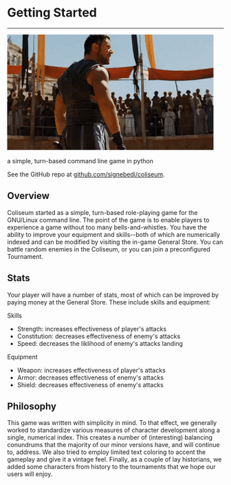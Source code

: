 # Getting Started 
---

![gladiator gif](cropped.gif)

a simple, turn-based command line game in python

See the GitHub repo at [github.com/signebedi/coliseum](https://github.com/signebedi/coliseum).


## Overview

Coliseum started as a simple, turn-based role-playing game for the GNU/Linux command line. The point of the game is to enable players to experience a game without too many bells-and-whistles. You have the ability to improve your equipment and skills--both of which are numerically indexed and can be modified by visiting the in-game General Store. You can battle random enemies in the Coliseum, or you can join a preconfigured Tournament.

## Stats

Your player will have a number of stats, most of which can be improved by paying money at the General Store. These include skills and equipment:

Skills

- Strength: increases effectiveness of player's attacks
- Constitution: decreases effectiveness of enemy's attacks
- Speed: decreases the liklihood of enemy's attacks landing

Equipment

- Weapon: increases effectiveness of player's attacks
- Armor: decreases effectiveness of enemy's attacks
- Shield: decreases effectiveness of enemy's attacks

## Philosophy

This game was written with simplicity in mind. To that effect, we generally worked to standardize various measures of character development along a single, numerical index. This creates a number of (interesting) balancing conundrums that the majority of our minor versions have, and will continue to, address. We also tried to employ limited text coloring to accent the gameplay and give it a vintage feel. Finally, as a couple of lay historians, we added some characters from history to the tournaments that we hope our users will enjoy.